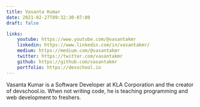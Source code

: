 ```yaml
---
title: Vasanta Kumar
date: 2021-02-27T09:32:30-07:00
draft: false

links: 
    youtube: https://www.youtube.com/@vasantakmr
    linkedin: https://www.linkedin.com/in/vasantakmr/
    medium: https://medium.com/@vasantakmr
    twitter: https://twitter.com/vasantakmr
    github: https://github.com/vasantakmr
    portfolio: https://devschool.io
---
```


Vasanta Kumar is a Software Developer at KLA Corporation and the creator of devschool.io. When not writing code, he is teaching programming and web development to freshers. 

